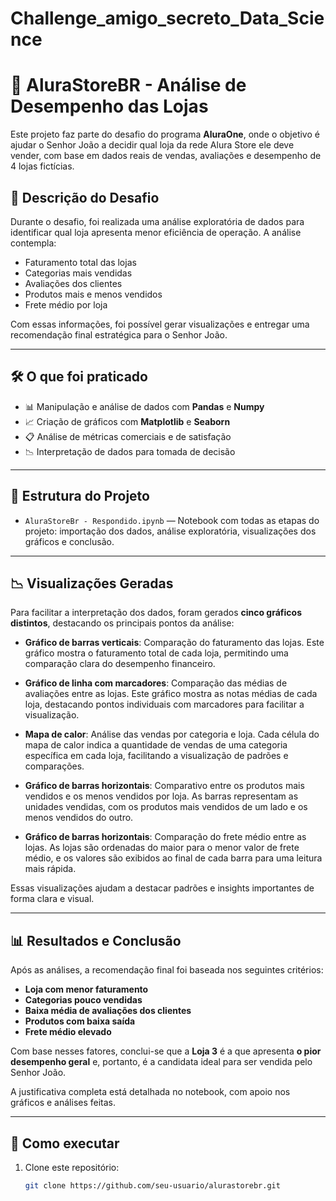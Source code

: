 # Challenge_amigo_secreto_Data_Science
# 🏪 AluraStoreBR - Análise de Desempenho das Lojas

Este projeto faz parte do desafio do programa **AluraOne**, onde o objetivo é ajudar o Senhor João a decidir qual loja da rede Alura Store ele deve vender, com base em dados reais de vendas, avaliações e desempenho de 4 lojas fictícias.

## 📌 Descrição do Desafio

Durante o desafio, foi realizada uma análise exploratória de dados para identificar qual loja apresenta menor eficiência de operação. A análise contempla:

- Faturamento total das lojas
- Categorias mais vendidas
- Avaliações dos clientes
- Produtos mais e menos vendidos
- Frete médio por loja

Com essas informações, foi possível gerar visualizações e entregar uma recomendação final estratégica para o Senhor João.

---

## 🛠️ O que foi praticado

- 📊 Manipulação e análise de dados com **Pandas** e **Numpy**
- 📈 Criação de gráficos com **Matplotlib** e **Seaborn**
- 📋 Análise de métricas comerciais e de satisfação
- 📉 Interpretação de dados para tomada de decisão

---

## 📁 Estrutura do Projeto

- `AluraStoreBr - Respondido.ipynb` — Notebook com todas as etapas do projeto: importação dos dados, análise exploratória, visualizações dos gráficos e conclusão.

---

## 📉 Visualizações Geradas

Para facilitar a interpretação dos dados, foram gerados **cinco gráficos distintos**, destacando os principais pontos da análise:

- **Gráfico de barras verticais**: Comparação do faturamento das lojas. Este gráfico mostra o faturamento total de cada loja, permitindo uma comparação clara do desempenho financeiro.

- **Gráfico de linha com marcadores**: Comparação das médias de avaliações entre as lojas. Este gráfico mostra as notas médias de cada loja, destacando pontos individuais com marcadores para facilitar a visualização.

- **Mapa de calor**: Análise das vendas por categoria e loja. Cada célula do mapa de calor indica a quantidade de vendas de uma categoria específica em cada loja, facilitando a visualização de padrões e comparações.

- **Gráfico de barras horizontais**: Comparativo entre os produtos mais vendidos e os menos vendidos por loja. As barras representam as unidades vendidas, com os produtos mais vendidos de um lado e os menos vendidos do outro.

- **Gráfico de barras horizontais**: Comparação do frete médio entre as lojas. As lojas são ordenadas do maior para o menor valor de frete médio, e os valores são exibidos ao final de cada barra para uma leitura mais rápida.

Essas visualizações ajudam a destacar padrões e insights importantes de forma clara e visual.

---

## 📊 Resultados e Conclusão

Após as análises, a recomendação final foi baseada nos seguintes critérios:

- **Loja com menor faturamento**
- **Categorias pouco vendidas**
- **Baixa média de avaliações dos clientes**
- **Produtos com baixa saída**
- **Frete médio elevado**

Com base nesses fatores, conclui-se que a **Loja 3** é a que apresenta **o pior desempenho geral** e, portanto, é a candidata ideal para ser vendida pelo Senhor João.

A justificativa completa está detalhada no notebook, com apoio nos gráficos e análises feitas.

---

## 🚀 Como executar

1. Clone este repositório:
   ```bash
   git clone https://github.com/seu-usuario/alurastorebr.git
